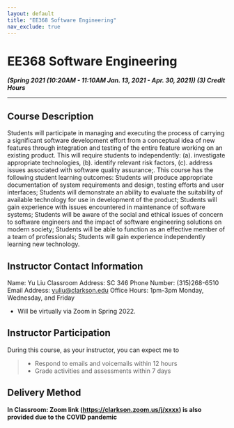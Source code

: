 ```yaml
---
layout: default
title: "EE368 Software Engineering"
nav_exclude: true
---
```

# **EE368 Software Engineering**

**_(Spring 2021 (10:20AM - 11:10AM Jan. 13, 2021 - Apr. 30, 2021))
(3) Credit Hours_**

---

## **Course Description**

Students will participate in managing and executing the process of carrying a significant software development effort from a conceptual idea of new features through integration and testing of the entire feature working on an existing product. This will require students to independently: (a). investigate appropriate technologies, (b). identify relevant risk factors, (c). address issues associated with software quality assurance;. This course has the following student learning outcomes: Students will produce appropriate documentation of system requirements and design, testing efforts and user interfaces; Students will demonstrate an ability to evaluate the suitability of available technology for use in development of the product; Students will gain experience with issues encountered in maintenance of software systems; Students will be aware of the social and ethical issues of concern to software engineers and the impact of software engineering solutions on modern society; Students will be able to function as an effective member of a team of professionals; Students will gain experience independently learning new technology.

## **Instructor Contact Information**

Name: Yu Liu
Classroom Address: SC 346
Phone Number: (315)268-6510
Email Address: yuliu@clarkson.edu
Office Hours: 1pm-3pm Monday, Wednesday, and Friday

- Will be virtually via Zoom in Spring 2022.

## **Instructor Participation**

During this course, as your instructor, you can expect me to

>- Respond to emails and voicemails within 12 hours
>- Grade activities and assessments within 7 days

## **Delivery Method**

**In Classroom: Zoom link (<https://clarkson.zoom.us/j/xxxx>) is also provided due to the COVID pandemic**
